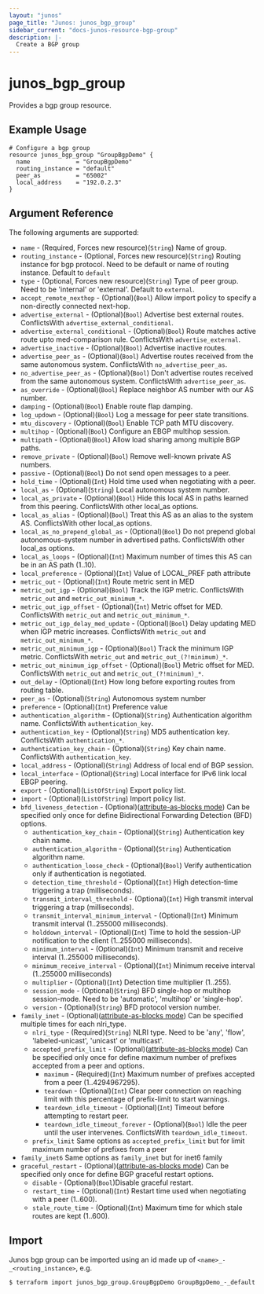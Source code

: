 ```yaml
---
layout: "junos"
page_title: "Junos: junos_bgp_group"
sidebar_current: "docs-junos-resource-bgp-group"
description: |-
  Create a BGP group
---
```


# junos_bgp_group

Provides a bgp group resource.

## Example Usage

```hcl
# Configure a bgp group
resource junos_bgp_group "GroupBgpDemo" {
  name             = "GroupBgpDemo"
  routing_instance = "default"
  peer_as          = "65002"
  local_address    = "192.0.2.3"
}
```

## Argument Reference

The following arguments are supported:

* `name` - (Required, Forces new resource)(`String`) Name of group.
* `routing_instance` - (Optional, Forces new resource)(`String`) Routing instance for bgp protocol. Need to be default or name of routing instance. Default to `default`
* `type` - (Optional, Forces new resource)(`String`) Type of peer group. Need to be 'internal' or 'external'. Default to `external`.
* `accept_remote_nexthop` - (Optional)(`Bool`) Allow import policy to specify a non-directly connected next-hop.
* `advertise_external` - (Optional)(`Bool`) Advertise best external routes. ConflictsWith `advertise_external_conditional`.
* `advertise_external_conditional` - (Optional)(`Bool`) Route matches active route upto med-comparison rule. ConflictsWith `advertise_external`.
* `advertise_inactive` - (Optional)(`Bool`) Advertise inactive routes.
* `advertise_peer_as` - (Optional)(`Bool`) Advertise routes received from the same autonomous system. ConflictsWith `no_advertise_peer_as`.
* `no_advertise_peer_as` - (Optional)(`Bool`) Don't advertise routes received from the same autonomous system. ConflictsWith `advertise_peer_as`.
* `as_override` - (Optional)(`Bool`) Replace neighbor AS number with our AS number.
* `damping` - (Optional)(`Bool`) Enable route flap damping.
* `log_updown` - (Optional)(`Bool`) Log a message for peer state transitions.
* `mtu_discovery` - (Optional)(`Bool`) Enable TCP path MTU discovery.
* `multihop` - (Optional)(`Bool`) Configure an EBGP multihop session.
* `multipath` - (Optional)(`Bool`) Allow load sharing among multiple BGP paths.
* `remove_private` - (Optional)(`Bool`) Remove well-known private AS numbers.
* `passive` - (Optional)(`Bool`) Do not send open messages to a peer.
* `hold_time` - (Optional)(`Int`) Hold time used when negotiating with a peer.
* `local_as` - (Optional)(`String`) Local autonomous system number.
* `local_as_private` - (Optional)(`Bool`) Hide this local AS in paths learned from this peering. ConflictsWith other local_as options.
* `local_as_alias` - (Optional)(`Bool`) Treat this AS as an alias to the system AS. ConflictsWith other local_as options.
* `local_as_no_prepend_global_as` - (Optional)(`Bool`) Do not prepend global autonomous-system number in advertised paths. ConflictsWith other local_as options.
* `local_as_loops` - (Optional)(`Int`) Maximum number of times this AS can be in an AS path (1..10).
* `local_preference` - (Optional)(`Int`) Value of LOCAL_PREF path attribute
* `metric_out` - (Optional)(`Int`) Route metric sent in MED
* `metric_out_igp` - (Optional)(`Bool`) Track the IGP metric. ConflictsWith `metric_out` and `metric_out_minimum_*`.
* `metric_out_igp_offset` - (Optional)(`Int`) Metric offset for MED. ConflictsWith `metric_out` and `metric_out_minimum_*`.
* `metric_out_igp_delay_med_update` - (Optional)(`Bool`) Delay updating MED when IGP metric increases. ConflictsWith `metric_out` and `metric_out_minimum_*`.
* `metric_out_minimum_igp` - (Optional)(`Bool`) Track the minimum IGP metric. ConflictsWith `metric_out` and `metric_out_(?!minimum)_*`.
* `metric_out_minimum_igp_offset` - (Optional)(`Bool`) Metric offset for MED. ConflictsWith `metric_out` and `metric_out_(?!minimum)_*`.
* `out_delay` - (Optional)(`Int`) How long before exporting routes from routing table.
* `peer_as` - (Optional)(`String`) Autonomous system number
* `preference` - (Optional)(`Int`) Preference value
* `authentication_algorithm` - (Optional)(`String`) Authentication algorithm name. ConflictsWith `authentication_key`.
* `authentication_key` - (Optional)(`String`) MD5 authentication key. ConflictsWith `authentication_*`.
* `authentication_key_chain` - (Optional)(`String`) Key chain name. ConflictsWith `authentication_key`.
* `local_address` - (Optional)(`String`) Address of local end of BGP session.
* `local_interface` - (Optional)(`String`) Local interface for IPv6 link local EBGP peering.
* `export` - (Optional)(`ListOfString`) Export policy list.
* `import` - (Optional)(`ListOfString`) Import policy list.
* `bfd_liveness_detection` - (Optional)([attribute-as-blocks mode](https://www.terraform.io/docs/configuration/attr-as-blocks.html)) Can be specified only once for define Bidirectional Forwarding Detection (BFD) options.
  * `authentication_key_chain` - (Optional)(`String`) Authentication key chain name.
  * `authentication_algorithm` - (Optional)(`String`) Authentication algorithm name.
  * `authentication_loose_check`  - (Optional)(`Bool`) Verify authentication only if authentication is negotiated.
  * `detection_time_threshold` - (Optional)(`Int`) High detection-time triggering a trap (milliseconds).
  * `transmit_interval_threshold` - (Optional)(`Int`) High transmit interval triggering a trap (milliseconds).
  * `transmit_interval_minimum_interval` - (Optional)(`Int`) Minimum transmit interval (1..255000 milliseconds).
  * `holddown_interval` - (Optional)(`Int`) Time to hold the session-UP notification to the client (1..255000 milliseconds).
  * `minimum_interval` - (Optional)(`Int`) Minimum transmit and receive interval (1..255000 milliseconds).
  * `minimum_receive_interval` - (Optional)(`Int`) Minimum receive interval (1..255000 milliseconds)
  * `multiplier` - (Optional)(`Int`) Detection time multiplier (1..255).
  * `session_mode` - (Optional)(`String`) BFD single-hop or multihop session-mode. Need to be 'automatic', 'multihop' or 'single-hop'.
  * `version` - (Optional)(`String`) BFD protocol version number.
* `family_inet` - (Optional)([attribute-as-blocks mode](https://www.terraform.io/docs/configuration/attr-as-blocks.html)) Can be specified multiple times for each nlri_type.
  * `nlri_type` - (Required)(`String`) NLRI type. Need to be 'any', 'flow', 'labeled-unicast', 'unicast' or 'multicast'.
  * `accepted_prefix_limit` - (Optional)([attribute-as-blocks mode](https://www.terraform.io/docs/configuration/attr-as-blocks.html)) Can be specified only once for define maximum number of prefixes accepted from a peer and options.
    * `maximum` - (Required)(`Int`) Maximum number of prefixes accepted from a peer (1..4294967295).
    * `teardown` - (Optional)(`Int`) Clear peer connection on reaching limit with this percentage of prefix-limit to start warnings.
    * `teardown_idle_timeout` - (Optional)(`Int`) Timeout before attempting to restart peer.
    * `teardown_idle_timeout_forever`  - (Optional)(`Bool`) Idle the peer until the user intervenes. ConflictsWith `teardown_idle_timeout`.
  * `prefix_limit` Same options as `accepted_prefix_limit` but for limit maximum number of prefixes from a peer
* `family_inet6` Same options as `family_inet` but for inet6 family
* `graceful_restart` - (Optional)([attribute-as-blocks mode](https://www.terraform.io/docs/configuration/attr-as-blocks.html)) Can be specified only once for define BGP graceful restart options.
  * `disable` - (Optional)(`Bool`)Disable graceful restart.
  * `restart_time` - (Optional)(`Int`) Restart time used when negotiating with a peer (1..600).
  * `stale_route_time` - (Optional)(`Int`) Maximum time for which stale routes are kept (1..600).

## Import

Junos bgp group can be imported using an id made up of `<name>_-_<routing_instance>`, e.g.

```
$ terraform import junos_bgp_group.GroupBgpDemo GroupBgpDemo_-_default
```
